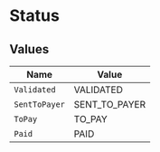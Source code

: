 # Status


## Values

| Name          | Value         |
| ------------- | ------------- |
| `Validated`   | VALIDATED     |
| `SentToPayer` | SENT_TO_PAYER |
| `ToPay`       | TO_PAY        |
| `Paid`        | PAID          |